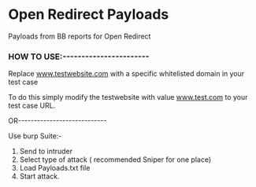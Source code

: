 # Open Redirect Payloads
Payloads from BB reports for Open Redirect


### HOW TO USE:-----------------------

Replace www.testwebsite.com with a specific whitelisted domain in your test case

To do this simply modify the testwebsite with value www.test.com to your test case URL.

OR----------------------------

Use burp Suite:-
1) Send to intruder
2) Select type of attack ( recommended Sniper for one place)
3) Load Payloads.txt file 
4) Start attack.
